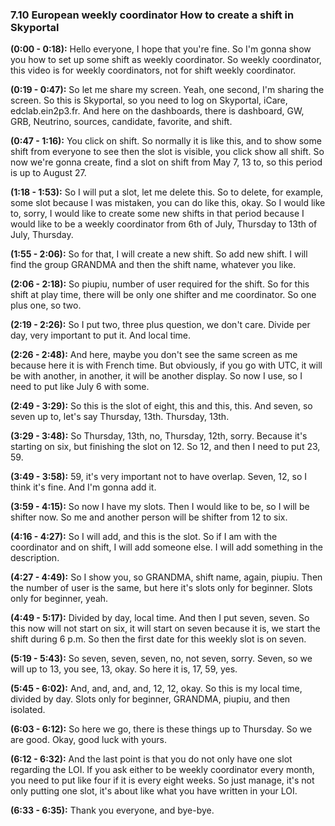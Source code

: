### 7.10 European weekly coordinator How to create a shift in Skyportal

**(0:00 - 0:18):**
Hello everyone, I hope that you're fine. So I'm gonna show you how to set up some shift as weekly coordinator. So weekly coordinator, this video is for weekly coordinators, not for shift weekly coordinator.

**(0:19 - 0:47):**
So let me share my screen. Yeah, one second, I'm sharing the screen. So this is Skyportal, so you need to log on Skyportal, iCare, edclab.ein2p3.fr. And here on the dashboards, there is dashboard, GW, GRB, Neutrino, sources, candidate, favorite, and shift.

**(0:47 - 1:16):**
You click on shift. So normally it is like this, and to show some shift from everyone to see then the slot is visible, you click show all shift. So now we're gonna create, find a slot on shift from May 7, 13 to, so this period is up to August 27.

**(1:18 - 1:53):**
So I will put a slot, let me delete this. So to delete, for example, some slot because I was mistaken, you can do like this, okay. So I would like to, sorry, I would like to create some new shifts in that period because I would like to be a weekly coordinator from 6th of July, Thursday to 13th of July, Thursday.

**(1:55 - 2:06):**
So for that, I will create a new shift. So add new shift. I will find the group GRANDMA and then the shift name, whatever you like.

**(2:06 - 2:18):**
So piupiu, number of user required for the shift. So for this shift at play time, there will be only one shifter and me coordinator. So one plus one, so two.

**(2:19 - 2:26):**
So I put two, three plus question, we don't care. Divide per day, very important to put it. And local time.

**(2:26 - 2:48):**
And here, maybe you don't see the same screen as me because here it is with French time. But obviously, if you go with UTC, it will be with another, in another, it will be another display. So now I use, so I need to put like July 6 with some.

**(2:49 - 3:29):**
So this is the slot of eight, this and this, this. And seven, so seven up to, let's say Thursday, 13th. Thursday, 13th.

**(3:29 - 3:48):**
So Thursday, 13th, no, Thursday, 12th, sorry. Because it's starting on six, but finishing the slot on 12. So 12, and then I need to put 23, 59.

**(3:49 - 3:58):**
59, it's very important not to have overlap. Seven, 12, so I think it's fine. And I'm gonna add it.

**(3:59 - 4:15):**
So now I have my slots. Then I would like to be, so I will be shifter now. So me and another person will be shifter from 12 to six.

**(4:16 - 4:27):**
So I will add, and this is the slot. So if I am with the coordinator and on shift, I will add someone else. I will add something in the description.

**(4:27 - 4:49):**
So I show you, so GRANDMA, shift name, again, piupiu. Then the number of user is the same, but here it's slots only for beginner. Slots only for beginner, yeah.

**(4:49 - 5:17):**
Divided by day, local time. And then I put seven, seven. So this now will not start on six, it will start on seven because it is, we start the shift during 6 p.m. So then the first date for this weekly slot is on seven.

**(5:19 - 5:43):**
So seven, seven, seven, no, not seven, sorry. Seven, so we will up to 13, you see, 13, okay. So here it is, 17, 59, yes.

**(5:45 - 6:02):**
And, and, and, and, 12, 12, okay. So this is my local time, divided by day. Slots only for beginner, GRANDMA, piupiu, and then isolated.

**(6:03 - 6:12):**
So here we go, there is these things up to Thursday. So we are good. Okay, good luck with yours.

**(6:12 - 6:32):**
And the last point is that you do not only have one slot regarding the LOI. If you ask either to be weekly coordinator every month, you need to put like four if it is every eight weeks. So just manage, it's not only putting one slot, it's about like what you have written in your LOI.

**(6:33 - 6:35):**
Thank you everyone, and bye-bye.

